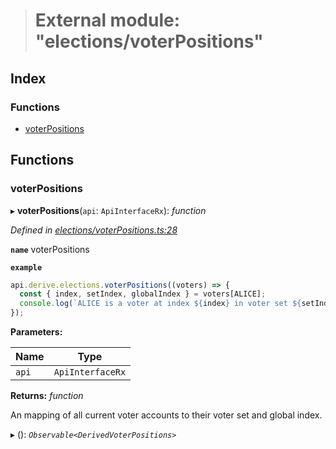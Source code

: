 > # External module: "elections/voterPositions"

## Index

### Functions

* [voterPositions](_elections_voterpositions_.md#voterpositions)

## Functions

###  voterPositions

▸ **voterPositions**(`api`: `ApiInterfaceRx`): *function*

*Defined in [elections/voterPositions.ts:28](https://github.com/polkadot-js/api/blob/6999f8c/packages/api-derive/src/elections/voterPositions.ts#L28)*

**`name`** voterPositions

**`example`** 
<BR>

```javascript
api.derive.elections.voterPositions((voters) => {
  const { index, setIndex, globalIndex } = voters[ALICE];
  console.log(`ALICE is a voter at index ${index} in voter set ${setIndex}, with global index ${globalIndex}.`);
});
```

**Parameters:**

Name | Type |
------ | ------ |
`api` | `ApiInterfaceRx` |

**Returns:** *function*

An mapping of all current voter accounts to their voter set and global index.

▸ (): *`Observable<DerivedVoterPositions>`*